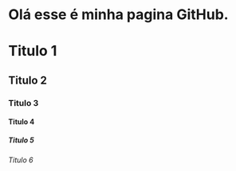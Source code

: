 # Olá esse é minha pagina GitHub.
<!-- Cabeçalhos -->

# Titulo 1
## Titulo 2
### Titulo 3
#### Titulo 4
##### Titulo 5
###### Titulo 6
